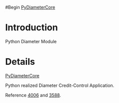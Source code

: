 #Begin [PyDiameterCore](PyDiameterCore.md)

# Introduction #

Python Diameter Module

# Details #

[PyDiameterCore](PyDiameterCore.md)

Python realized Diameter Credit-Control Application.

Reference [4006](RFC.md) and [3588](RFC.md).